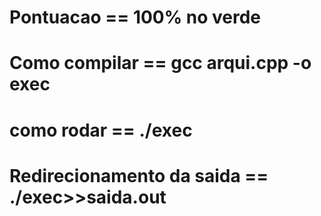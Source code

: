 # Pontuacao                 == 100% no verde
# Como compilar             == gcc arqui.cpp -o exec
# como rodar                == ./exec
# Redirecionamento da saida == ./exec>>saida.out
